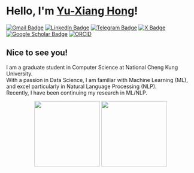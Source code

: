 # Hello, I'm [Yu-Xiang Hong](https://github.com/yxhong-tw)!

[![Gmail Badge](https://img.shields.io/badge/Gmail-D14836?style=for-the-badge&logo=gmail&logoColor=white)](mailto:yxhong.tw@gmail.com)
[![LinkedIn Badge](https://img.shields.io/badge/LinkedIn-0077B5?style=for-the-badge&logo=linkedin&logoColor=white)](https://www.linkedin.com/in/yxhong/)
[![Telegram Badge](https://img.shields.io/badge/Telegram-2CA5E0?style=for-the-badge&logo=telegram&logoColor=white)](https://t.me/yxhong_tw)
[![X Badge](https://img.shields.io/badge/X-000000?style=for-the-badge&logo=x&logoColor=white)](https://x.com/yxhong_tw)
[![Google Scholar Badge](https://img.shields.io/badge/Google_Scholar-4285F4?style=for-the-badge&logo=googlescholar&logoColor=white)](https://scholar.google.com.tw/citations?user=PUKJERYAAAAJ)
[![ORCID](https://img.shields.io/badge/ORCID-A6CE39?style=for-the-badge&logo=orcid&logoColor=white)](https://orcid.org/0009-0006-8380-8217)

## Nice to see you!
I am a graduate student in Computer Science at National Cheng Kung University.  
With a passion in Data Science, I am familiar with Machine Learning (ML), and excel particularly in Natural Language Processing (NLP).  
Recently, I have been continuing my research in ML/NLP.

<div align="center">
  <img src="https://github-readme-stats-git-masterrstaa-rickstaa.vercel.app/api?username=yxhong-tw&count_private=true&show_icons=true&theme=vue-dark&bg_color=0d1117&include_all_commits=false&border_radius=15&hide_border=false" height=175>
 <img src="https://github-readme-stats-git-masterrstaa-rickstaa.vercel.app/api/top-langs/?username=yxhong-tw&layout=compact&theme=vue-dark&show_icons=true&bg_color=0d1117&include_all_commits=true&border_radius=15&hide_border=false&langs_count=8&hide=HTML,CSS,Batchfile&count_private=frue" height=175>
</div>
